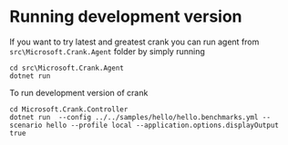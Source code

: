 Running development version
===========================

If you want to try latest and greatest crank you can run agent from `src\Microsoft.Crank.Agent` folder by simply running

    cd src\Microsoft.Crank.Agent
    dotnet run

To run development version of crank

    cd Microsoft.Crank.Controller
    dotnet run  --config ../../samples/hello/hello.benchmarks.yml --scenario hello --profile local --application.options.displayOutput true
